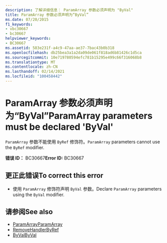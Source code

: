 ```yaml
---
description: 了解详细信息： ParamArray 参数必须声明为 "ByVal"
title: ParamArray 参数必须声明为“ByVal”
ms.date: 07/20/2015
f1_keywords:
- vbc30667
- bc30667
helpviewer_keywords:
- BC30667
ms.assetid: 583e231f-a4c9-47aa-ae37-7bac43b0b318
ms.openlocfilehash: db25bea3a1a2da09de061f818ad6b81426c1d5ca
ms.sourcegitcommit: 10e719780594efc781b15295e499c66f316068b8
ms.translationtype: MT
ms.contentlocale: zh-CN
ms.lasthandoff: 02/14/2021
ms.locfileid: "100458442"
---
```

# <a name="paramarray-parameters-must-be-declared-byval"></a><span data-ttu-id="76259-103">ParamArray 参数必须声明为“ByVal”</span><span class="sxs-lookup"><span data-stu-id="76259-103">ParamArray parameters must be declared 'ByVal'</span></span>

<span data-ttu-id="76259-104">`ParamArray` 参数不能使用 `ByRef` 修饰符。</span><span class="sxs-lookup"><span data-stu-id="76259-104">`ParamArray` parameters cannot use the `ByRef` modifier.</span></span>  
  
 <span data-ttu-id="76259-105">**错误 ID：** BC30667</span><span class="sxs-lookup"><span data-stu-id="76259-105">**Error ID:** BC30667</span></span>  
  
## <a name="to-correct-this-error"></a><span data-ttu-id="76259-106">更正此错误</span><span class="sxs-lookup"><span data-stu-id="76259-106">To correct this error</span></span>  
  
- <span data-ttu-id="76259-107">使用 `ParamArray` 修饰符声明 `ByVal` 参数。</span><span class="sxs-lookup"><span data-stu-id="76259-107">Declare `ParamArray` parameters using the `ByVal` modifier.</span></span>  
  
## <a name="see-also"></a><span data-ttu-id="76259-108">请参阅</span><span class="sxs-lookup"><span data-stu-id="76259-108">See also</span></span>

- [<span data-ttu-id="76259-109">ParamArray</span><span class="sxs-lookup"><span data-stu-id="76259-109">ParamArray</span></span>](../language-reference/modifiers/paramarray.md)
- [<span data-ttu-id="76259-110">RemoveHandler</span><span class="sxs-lookup"><span data-stu-id="76259-110">ByRef</span></span>](../language-reference/modifiers/byref.md)
- [<span data-ttu-id="76259-111">ByVal</span><span class="sxs-lookup"><span data-stu-id="76259-111">ByVal</span></span>](../language-reference/modifiers/byval.md)
